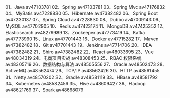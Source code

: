 01、Java av47103781
02、Spring av47103781
03、Spring Mvc av47176832
04、MyBatis av47228830
05、Hibernate av47382482
06、Spring Boot av47230137
07、Spring Cloud av47228830
08、Dubbo av47009143
09、MySQL av47702905
10、Redis av47423174
11、MongoDB av47425352
12、Elasticsearch av48279989
13、Zookeeper av47773419
14、Kafka av47773990
15、Linux av47701443
16、Docker av47715282
17、Maven av47382482
18、Git av47701443
19、Jenkins av47714706
20、IDEA av47382482
21、Shiro av47382482
22、React av48033695
23、Vue av48034319
24、电商项目实战 av48308453
25、RBAC 权限系统 av48305719
26、数据结构与算法 av48505556
27、Oracle av48502473
28、ActiveMQ av48562474
29、TCP/IP av48562426
30、HTTP av48561455
31、Netty av48570202
32、Gradle av48581119
33、HBase av48581792
34、Kubernetes av48582456
35、Hive av48609427
36、Hadoop av48621769
37、Spark av48668079
